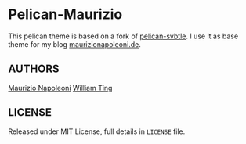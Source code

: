 
# Pelican-Maurizio

This pelican theme is based on a fork of [pelican-svbtle](https://github.com/wting/pelican-svbtle).
I use it as base theme for my blog [maurizionapoleoni.de](http://maurizionapoleoni.de/blog/).

## AUTHORS

[Maurizio Napoleoni](http://maurizionapoleoni.de/)
[William Ting](http://williamting.com/)

## LICENSE

Released under MIT License, full details in `LICENSE` file.